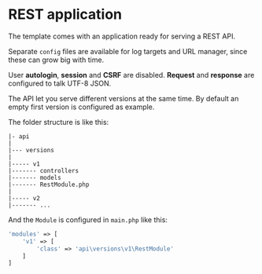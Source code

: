 REST application
================

The template comes with an application ready for serving a REST API.

Separate `config` files are available for log targets and URL manager, since these can grow big with time.

User **autologin**, **session** and **CSRF** are disabled. **Request** and **response** are configured to talk UTF-8 JSON.

The API let you serve different versions at the same time. By default an empty first version is configured as example.

The folder structure is like this:

```
|- api
|
|--- versions
|
|----- v1
|------- controllers
|------- models
|------- RestModule.php
|
|----- v2
|------- ...

```

And the `Module` is configured in `main.php` like this:

```php
'modules' => [
    'v1' => [
        'class' => 'api\versions\v1\RestModule'
    ]
]
```